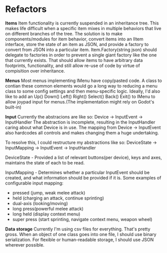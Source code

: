 # Refactors

**Items**
Item functionality is currently suspended in an inheritance tree. This makes life difficult
when a specific item mixes in multiple behaviors that live on different branches of the tree.
The solution is to make components/modules for item behavior, convert items into an IItem 
interface, store the state of an item as JSON, and provide a factory to convert from JSON
into a particular item. Item.Factory(string json) should delegate to factories in order to 
prevent a single giant factory like the one that currently exists. That should allow items to 
have arbitrary data footprints, functionality, and still allow re-use of code by virtue of
compisition over inheritance.

**Menus**
Most menus implementing IMenu have copy/pasted code. A class to contian these common elements 
would go a long way to reducing a menu class to some config settings and then menu-specific 
logic. Ideally, I'd also like to add an Up() Down() Left() Right() Select() Back() Exit() to
IMenu to allow joypad input for menus.(The implementation might rely on Godot's built-in)

**Input**
Currently the abstracions are like so:
Device -> InputEvent -> InputHandler
The abstraction is incomplete, resulting in the InputHandler caring about what Device is in use.
The mapping from Device -> InputEvent also hardcodes all controls and makes changing them a huge
undertaking.

To resolve this, I could restructure my abstractions like so:
DeviceState -> InputMapping -> InputEvent -> InputHandler

DeviceState - Provided a list of relevant buttons(per device), keys and axes, maintains the
state of each to be read.

InputMapping - Determines whether a particular InputEvent should be created, and what
information should be provided if it is. Some examples of configurable input mapping:
- pressed (jump, weak melee attack)
- held (charging an attack, continue sprinting)
- dual-axis (looking/moving)
- long press(powerful melee attack)
- long held (display context menu)
- super press (start sprinting, navigate context menu, weapon wheel)

**Data storage**
Currently I'm using csv files for everything. That's pretty gross.
When an object of one class goes into one file, I should use binary serialization.
For flexible or human-readable storage, I should use JSON wherever possible.